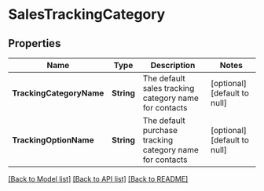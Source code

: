 # SalesTrackingCategory
## Properties

| Name | Type | Description | Notes |
|------------ | ------------- | ------------- | -------------|
| **TrackingCategoryName** | **String** | The default sales tracking category name for contacts | [optional] [default to null] |
| **TrackingOptionName** | **String** | The default purchase tracking category name for contacts | [optional] [default to null] |

[[Back to Model list]](../README.md#documentation-for-models) [[Back to API list]](../README.md#documentation-for-api-endpoints) [[Back to README]](../README.md)

